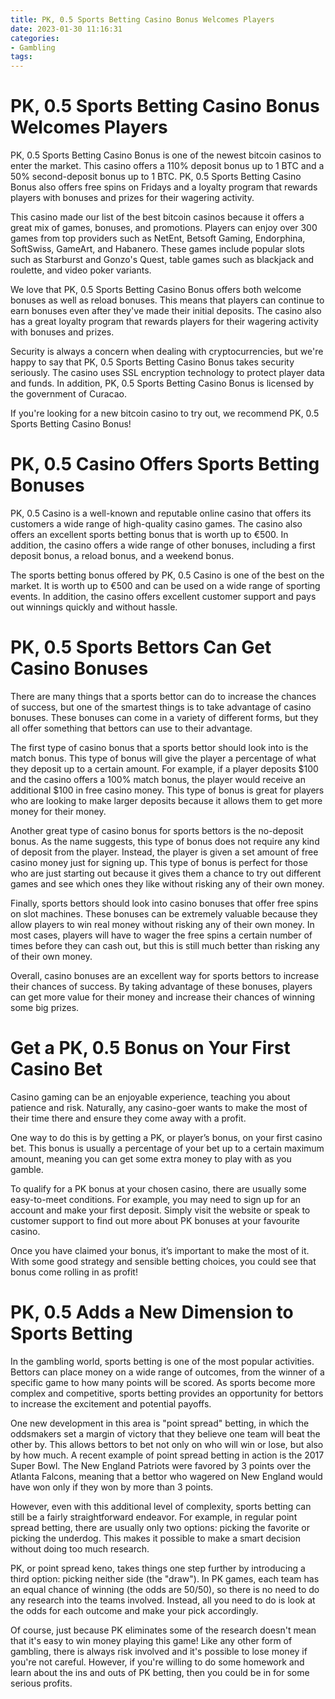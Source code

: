 ```yaml
---
title: PK, 0.5 Sports Betting Casino Bonus Welcomes Players 
date: 2023-01-30 11:16:31
categories:
- Gambling
tags:
---
```



#  PK, 0.5 Sports Betting Casino Bonus Welcomes Players 

PK, 0.5 Sports Betting Casino Bonus is one of the newest bitcoin casinos to enter the market. This casino offers a 110% deposit bonus up to 1 BTC and a 50% second-deposit bonus up to 1 BTC. PK, 0.5 Sports Betting Casino Bonus also offers free spins on Fridays and a loyalty program that rewards players with bonuses and prizes for their wagering activity. 

This casino made our list of the best bitcoin casinos because it offers a great mix of games, bonuses, and promotions. Players can enjoy over 300 games from top providers such as NetEnt, Betsoft Gaming, Endorphina, SoftSwiss, GameArt, and Habanero. These games include popular slots such as Starburst and Gonzo's Quest, table games such as blackjack and roulette, and video poker variants. 

We love that PK, 0.5 Sports Betting Casino Bonus offers both welcome bonuses as well as reload bonuses. This means that players can continue to earn bonuses even after they've made their initial deposits. The casino also has a great loyalty program that rewards players for their wagering activity with bonuses and prizes. 

Security is always a concern when dealing with cryptocurrencies, but we're happy to say that PK, 0.5 Sports Betting Casino Bonus takes security seriously. The casino uses SSL encryption technology to protect player data and funds. In addition, PK, 0.5 Sports Betting Casino Bonus is licensed by the government of Curacao. 

If you're looking for a new bitcoin casino to try out, we recommend PK, 0.5 Sports Betting Casino Bonus!

#  PK, 0.5 Casino Offers Sports Betting Bonuses 

PK, 0.5 Casino is a well-known and reputable online casino that offers its customers a wide range of high-quality casino games. The casino also offers an excellent sports betting bonus that is worth up to €500. In addition, the casino offers a wide range of other bonuses, including a first deposit bonus, a reload bonus, and a weekend bonus.

The sports betting bonus offered by PK, 0.5 Casino is one of the best on the market. It is worth up to €500 and can be used on a wide range of sporting events. In addition, the casino offers excellent customer support and pays out winnings quickly and without hassle.

#  PK, 0.5 Sports Bettors Can Get Casino Bonuses 

There are many things that a sports bettor can do to increase the chances of success, but one of the smartest things is to take advantage of casino bonuses. These bonuses can come in a variety of different forms, but they all offer something that bettors can use to their advantage.

The first type of casino bonus that a sports bettor should look into is the match bonus. This type of bonus will give the player a percentage of what they deposit up to a certain amount. For example, if a player deposits $100 and the casino offers a 100% match bonus, the player would receive an additional $100 in free casino money. This type of bonus is great for players who are looking to make larger deposits because it allows them to get more money for their money. 

Another great type of casino bonus for sports bettors is the no-deposit bonus. As the name suggests, this type of bonus does not require any kind of deposit from the player. Instead, the player is given a set amount of free casino money just for signing up. This type of bonus is perfect for those who are just starting out because it gives them a chance to try out different games and see which ones they like without risking any of their own money. 

Finally, sports bettors should look into casino bonuses that offer free spins on slot machines. These bonuses can be extremely valuable because they allow players to win real money without risking any of their own money. In most cases, players will have to wager the free spins a certain number of times before they can cash out, but this is still much better than risking any of their own money. 

Overall, casino bonuses are an excellent way for sports bettors to increase their chances of success. By taking advantage of these bonuses, players can get more value for their money and increase their chances of winning some big prizes.

#  Get a PK, 0.5 Bonus on Your First Casino Bet 

Casino gaming can be an enjoyable experience, teaching you about patience and risk. Naturally, any casino-goer wants to make the most of their time there and ensure they come away with a profit.

One way to do this is by getting a PK, or player’s bonus, on your first casino bet. This bonus is usually a percentage of your bet up to a certain maximum amount, meaning you can get some extra money to play with as you gamble.

To qualify for a PK bonus at your chosen casino, there are usually some easy-to-meet conditions. For example, you may need to sign up for an account and make your first deposit. Simply visit the website or speak to customer support to find out more about PK bonuses at your favourite casino.

Once you have claimed your bonus, it’s important to make the most of it. With some good strategy and sensible betting choices, you could see that bonus come rolling in as profit!

#  PK, 0.5 Adds a New Dimension to Sports Betting

In the gambling world, sports betting is one of the most popular activities. Bettors can place money on a wide range of outcomes, from the winner of a specific game to how many points will be scored. As sports become more complex and competitive, sports betting provides an opportunity for bettors to increase the excitement and potential payoffs.

One new development in this area is "point spread" betting, in which the oddsmakers set a margin of victory that they believe one team will beat the other by. This allows bettors to bet not only on who will win or lose, but also by how much. A recent example of point spread betting in action is the 2017 Super Bowl. The New England Patriots were favored by 3 points over the Atlanta Falcons, meaning that a bettor who wagered on New England would have won only if they won by more than 3 points.

However, even with this additional level of complexity, sports betting can still be a fairly straightforward endeavor. For example, in regular point spread betting, there are usually only two options: picking the favorite or picking the underdog. This makes it possible to make a smart decision without doing too much research.

PK, or point spread keno, takes things one step further by introducing a third option: picking neither side (the "draw"). In PK games, each team has an equal chance of winning (the odds are 50/50), so there is no need to do any research into the teams involved. Instead, all you need to do is look at the odds for each outcome and make your pick accordingly.

Of course, just because PK eliminates some of the research doesn't mean that it's easy to win money playing this game! Like any other form of gambling, there is always risk involved and it's possible to lose money if you're not careful. However, if you're willing to do some homework and learn about the ins and outs of PK betting, then you could be in for some serious profits.